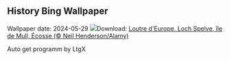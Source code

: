 ## History Bing Wallpaper
Wallpaper date: 2024-05-29
![](https://www.bing.com/th?id=OHR.MullOtter_FR-FR1221177605_UHD.jpg&w=1000)Download: [Loutre d'Europe, Loch Spelve, île de Mull, Écosse (© Neil Henderson/Alamy)](https://www.bing.com/th?id=OHR.MullOtter_FR-FR1221177605_UHD.jpg)

Auto get programm by LtgX
